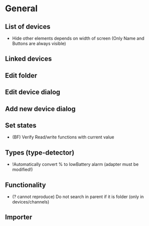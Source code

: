 # General
<!-- - Mobile -->

## List of devices
- Hide other elements depends on width of screen (Only Name and Buttons are always visible)

## Linked devices

## Edit folder

## Edit device dialog

## Add new device dialog
## Set states
- (BF) Verify Read/write functions with current value

## Types (type-detector)
- !Automatically convert % to lowBattery alarm (adapter must be modified!)

## Functionality
- (? cannot reproduce) Do not search in parent if it is folder (only in devices/channels)

## Importer

  

